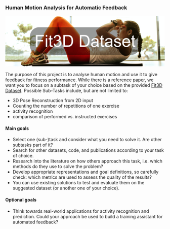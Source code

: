 ### Human Motion Analysis for Automatic Feedback


![](mp_fitness.jpg)

The purpose of this project is to analyse human motion and use it to give feedback for fitness performance. While there is a reference [paper](https://fit3d.imar.ro/sites/default/files/public/pdf/Fieraru_2021_CVPR.pdf), we want you to focus on a subtask of your choice based on the provided [Fit3D Dataset](https://fit3d.imar.ro/challenges). Possible Sub-Tasks include, but are not limited to:
- 3D Pose Reconstruction from 2D input
- Counting the number of repetitions of one exercise
- activity recognition
- comparison of performed vs. instructed exercises

#### Main goals
- Select one (sub-)task and consider what you need to solve it. Are other subtasks part of it?
- Search for other datasets, code, and publications according to your task of choice. 
- Research into the literature on how others approach this task, i.e. which methods do they use to solve the problem?
- Develop appropriate representations and goal definitions, so carefully check: which metrics are used to assess the quality of the results?
- You can use existing solutions to test and evaluate them on the suggested dataset (or another one of your choice).

#### Optional goals
- Think towards real-world applications for activity recognition and prediction. Could your approach be used to build a training assistant for automated feedback?
